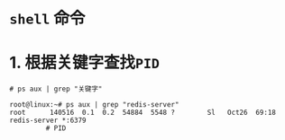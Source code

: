 # `shell` 命令

# 1. 根据关键字查找`PID`

```shell
# ps aux | grep "关键字"

root@linux:~# ps aux | grep "redis-server"
root      140516  0.1  0.2  54884  5548 ?        Sl   Oct26  69:18 redis-server *:6379
		 # PID
```

